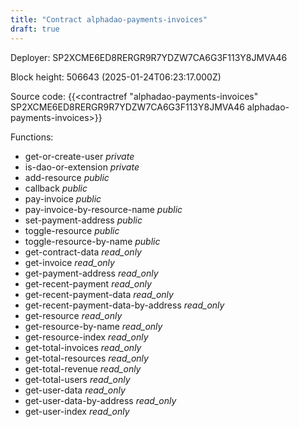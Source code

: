 ```yaml
---
title: "Contract alphadao-payments-invoices"
draft: true
---
```

Deployer: SP2XCME6ED8RERGR9R7YDZW7CA6G3F113Y8JMVA46


 



Block height: 506643 (2025-01-24T06:23:17.000Z)

Source code: {{<contractref "alphadao-payments-invoices" SP2XCME6ED8RERGR9R7YDZW7CA6G3F113Y8JMVA46 alphadao-payments-invoices>}}

Functions:

* get-or-create-user _private_
* is-dao-or-extension _private_
* add-resource _public_
* callback _public_
* pay-invoice _public_
* pay-invoice-by-resource-name _public_
* set-payment-address _public_
* toggle-resource _public_
* toggle-resource-by-name _public_
* get-contract-data _read_only_
* get-invoice _read_only_
* get-payment-address _read_only_
* get-recent-payment _read_only_
* get-recent-payment-data _read_only_
* get-recent-payment-data-by-address _read_only_
* get-resource _read_only_
* get-resource-by-name _read_only_
* get-resource-index _read_only_
* get-total-invoices _read_only_
* get-total-resources _read_only_
* get-total-revenue _read_only_
* get-total-users _read_only_
* get-user-data _read_only_
* get-user-data-by-address _read_only_
* get-user-index _read_only_
